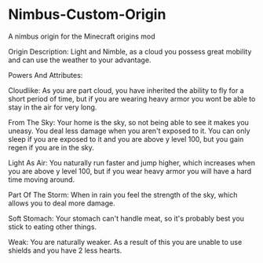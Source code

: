 # Nimbus-Custom-Origin
A nimbus origin for the Minecraft origins mod


Origin Description:
Light and Nimble, as a cloud you possess great mobility and can use the weather to your advantage.


Powers And Attributes:

Cloudlike: As you are part cloud, you have inherited the ability to fly for a short period of time, but if you are wearing heavy armor you wont be able to stay in the air for very long.

From The Sky: Your home is the sky, so not being able to see it makes you uneasy. You deal less damage when you aren't exposed to it. You can only sleep if you are exposed to it and you are above y level 100, but you gain regen if you are in the sky.

Light As Air: You naturally run faster and jump higher, which increases when you are above y level 100, but if you wear heavy armor you will have a hard time moving around.

Part Of The Storm: When in rain you feel the strength of the sky, which allows you to deal more damage.

Soft Stomach: Your stomach can't handle meat, so it's probably best you stick to eating other things.

Weak: You are naturally weaker. As a result of this you are unable to use shields and you have 2 less hearts.
